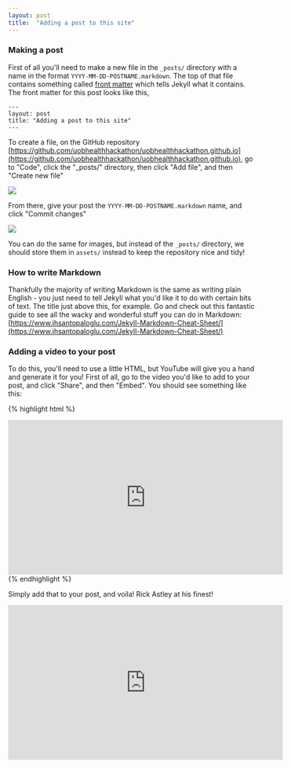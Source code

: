 ```yaml
---
layout: post
title:  "Adding a post to this site"
---
```


### Making a post 
First of all you'll need to make a new file in the `_posts/` directory with a name in the format `YYYY-MM-DD-POSTNAME.markdown`. The top of that file contains something called [front matter](https://jekyllrb.com/docs/front-matter/) which tells Jekyll what it contains. The front matter for this post looks like this,
```
---
layout: post
title: "Adding a post to this site"
---
``` 

To create a file, on the GitHub repository [https://github.com/uobhealthhackathon/uobhealthhackathon.github.io](https://github.com/uobhealthhackathon/uobhealthhackathon.github.io), go to "Code", click the "_posts/" directory, then click "Add file", and then "Create new file"

<img src="{{site.baseurl}}/assets/add_file.jpg">

From there, give your post the `YYYY-MM-DD-POSTNAME.markdown` name, and click "Commit changes"

<img src="{{site.baseurl}}/assets/create_post.jpg">

You can do the same for images, but instead of the `_posts/` directory, we should store them in `assets/` instead to keep the repository nice and tidy!

### How to write Markdown
Thankfully the majority of writing Markdown is the same as writing plain English - you just need to tell Jekyll what you'd like it to do with certain bits of text. The title just above this, for example. Go and check out this fantastic guide to see all the wacky and wonderful stuff you can do in Markdown: [https://www.ihsantopaloglu.com/Jekyll-Markdown-Cheat-Sheet/](https://www.ihsantopaloglu.com/Jekyll-Markdown-Cheat-Sheet/)

### Adding a video to your post 
To do this, you'll need to use a little HTML, but YouTube will give you a hand and generate it for you! First of all, go to the video you'd like to add to your post, and click "Share", and then "Embed". You should see something like this:  

{% highlight html %}
<iframe width="560" height="315" 
    src="https://www.youtube.com/embed/dQw4w9WgXcQ?si=ZbBBfRSoe3b_dfsF" 
    title="YouTube video player" frameborder="0" 
    allow="accelerometer; autoplay; clipboard-write; encrypted-media; gyroscope; picture-in-picture; web-share" 
    referrerpolicy="strict-origin-when-cross-origin" allowfullscreen>
</iframe>
{% endhighlight %}

Simply add that to your post, and voila! Rick Astley at his finest!

<iframe width="560" height="315" src="https://www.youtube.com/embed/dQw4w9WgXcQ?si=ZbBBfRSoe3b_dfsF" title="YouTube video player" frameborder="0" allow="accelerometer; autoplay; clipboard-write; encrypted-media; gyroscope; picture-in-picture; web-share" referrerpolicy="strict-origin-when-cross-origin" allowfullscreen></iframe>
